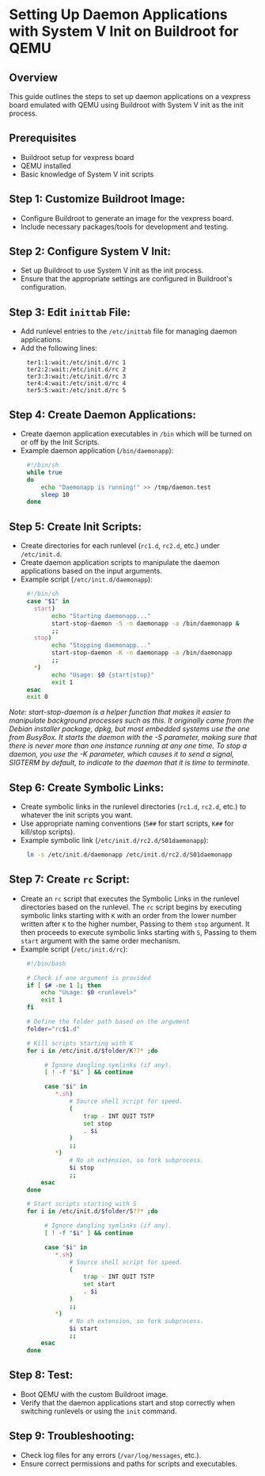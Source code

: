 # Setting Up Daemon Applications with System V Init on Buildroot for QEMU

## Overview
This guide outlines the steps to set up daemon applications on a vexpress board emulated with QEMU using Buildroot with System V init as the init process.

## Prerequisites
- Buildroot setup for vexpress board
- QEMU installed
- Basic knowledge of System V init scripts

## Step 1: Customize Buildroot Image:

   - Configure Buildroot to generate an image for the vexpress board.
   - Include necessary packages/tools for development and testing.

## Step 2: Configure System V Init:
   - Set up Buildroot to use System V init as the init process.
   - Ensure that the appropriate settings are configured in Buildroot's configuration.

## Step 3: Edit `inittab` File:
   - Add runlevel entries to the `/etc/inittab` file for managing daemon applications.
   - Add the following lines:
```plaintext
     ter1:1:wait:/etc/init.d/rc 1
     ter2:2:wait:/etc/init.d/rc 2
     ter3:3:wait:/etc/init.d/rc 3
     ter4:4:wait:/etc/init.d/rc 4
     ter5:5:wait:/etc/init.d/rc 5
```
## Step 4: Create Daemon Applications:

   - Create daemon application executables in `/bin` which will be turned on or off by the Init Scripts.
   - Example daemon application (`/bin/daemonapp`):
```bash
     #!/bin/sh
     while true
     do
         echo "Daemonapp is running!" >> /tmp/daemon.test
         sleep 10
     done
```
     
## Step 5: Create Init Scripts:

   - Create directories for each runlevel (`rc1.d`, `rc2.d`, etc.) under `/etc/init.d`.
   - Create daemon application scripts to manipulate the daemon applications based on the input arguments.
   - Example script (`/etc/init.d/daemonapp`):
```bash
     #!/bin/sh
     case "$1" in
       start)
            echo "Starting daemonapp..."
            start-stop-daemon -S -n daemonapp -a /bin/daemonapp &
            ;;
       stop)
            echo "Stopping daemonapp..."
            start-stop-daemon -K -n daemonapp -a /bin/daemonapp
            ;;
       *)
            echo "Usage: $0 {start|stop}"
            exit 1
     esac
     exit 0
```
_Note: start-stop-daemon is a helper function that makes it easier to manipulate background processes such as this. It originally came from the Debian installer package, dpkg, but most embedded systems use the one from BusyBox. It starts the daemon with the -S parameter, making sure that there is never more than one instance running at any one time. To stop a daemon, you use the -K parameter, which causes it to send a signal, SIGTERM by default, to indicate to the daemon that it is time to terminate._

## Step 6: Create Symbolic Links:
   - Create symbolic links in the runlevel directories (`rc1.d`, `rc2.d`, etc.) to whatever the init scripts you want.
   - Use appropriate naming conventions (`S##` for start scripts, `K##` for kill/stop scripts).
   - Example symbolic link (`/etc/init.d/rc2.d/S01daemonapp`):
```bash
     ln -s /etc/init.d/daemonapp /etc/init.d/rc2.d/S01daemonapp
```


## Step 7: Create `rc` Script:

   - Create an `rc` script that executes the Symbolic Links in the runlevel directories based on the runlevel. The `rc` script begins by executing symbolic links starting with `K` with an order from the lower number written after `K` to the higher number, Passing to them `stop` argument. It then proceeds to execute symbolic links starting with `S`, Passing to them `start` argument with the same order mechanism.
   - Example script (`/etc/init.d/rc`):
```bash
     #!/bin/bash

     # Check if one argument is provided
     if [ $# -ne 1 ]; then
         echo "Usage: $0 <runlevel>"
         exit 1
     fi

     # Define the folder path based on the argument
     folder="rc$1.d"

     # Kill scripts starting with K
     for i in /etc/init.d/$folder/K??* ;do

          # Ignore dangling symlinks (if any).
          [ ! -f "$i" ] && continue

          case "$i" in
             *.sh)
                 # Source shell script for speed.
                 (
                     trap - INT QUIT TSTP
                     set stop
                     . $i
                 )
                 ;;
             *)
                 # No sh extension, so fork subprocess.
                 $i stop
                 ;;
         esac
     done

     # Start scripts starting with S
     for i in /etc/init.d/$folder/S??* ;do

          # Ignore dangling symlinks (if any).
          [ ! -f "$i" ] && continue

          case "$i" in
             *.sh)
                 # Source shell script for speed.
                 (
                     trap - INT QUIT TSTP
                     set start
                     . $i
                 )
                 ;;
             *)
                 # No sh extension, so fork subprocess.
                 $i start
                 ;;
         esac
     done
```

## Step 8: Test:
   - Boot QEMU with the custom Buildroot image.
   - Verify that the daemon applications start and stop correctly when switching runlevels or using the `init` command.

## Step 9: Troubleshooting:
   - Check log files for any errors (`/var/log/messages`, etc.).
   - Ensure correct permissions and paths for scripts and executables.

